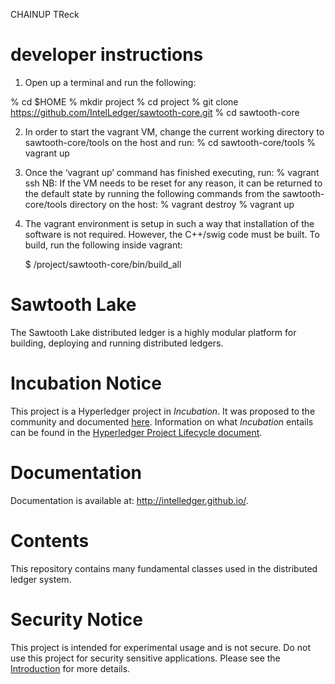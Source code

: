 CHAINUP TReck

developer instructions
======================
1. Open up a terminal and run the following:

 % cd $HOME
 % mkdir project
 % cd project
 % git clone https://github.com/IntelLedger/sawtooth-core.git
 % cd sawtooth-core

2. In order to start the vagrant VM, change the current working directory to sawtooth-core/tools on the host and run:
 % cd sawtooth-core/tools
 % vagrant up
3. Once the ‘vagrant up’ command has finished executing, run:
 % vagrant ssh
 NB: If the VM needs to be reset for any reason, it can be returned to the default state by running the following commands from the sawtooth-core/tools directory on the host:
  % vagrant destroy
  % vagrant up
4. The vagrant environment is setup in such a way that installation of the software is not required. However, the C++/swig code must be built. To build, run the following inside vagrant:

	$ /project/sawtooth-core/bin/build_all

Sawtooth Lake
=============

The Sawtooth Lake distributed ledger is a highly modular platform for building, deploying and
running distributed ledgers.

Incubation Notice
=================

This project is a Hyperledger project in _Incubation_. It was proposed to the 
community and documented [here](http://bit.ly/1T6eVBH). Information on what 
_Incubation_ entails can be found in the [Hyperledger Project Lifecycle document](https://goo.gl/4edNRc).

Documentation
=============

Documentation is available at: http://intelledger.github.io/.

Contents
========

This repository contains many fundamental classes used in the distributed ledger system.

Security Notice
===============
This project is intended for experimental usage and is not secure.
Do not use this project for security sensitive applications.
Please see the
[Introduction](http://intelledger.github.io/introduction.html)
for more details.

